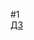 #1  
  [ДЗ](https://docs.google.com/document/d/1Y3kAnmIYSFic-Bt6l_1c-DXfEeC5OJnRFdgDf3yYc8s/edit?usp=share_link)  
